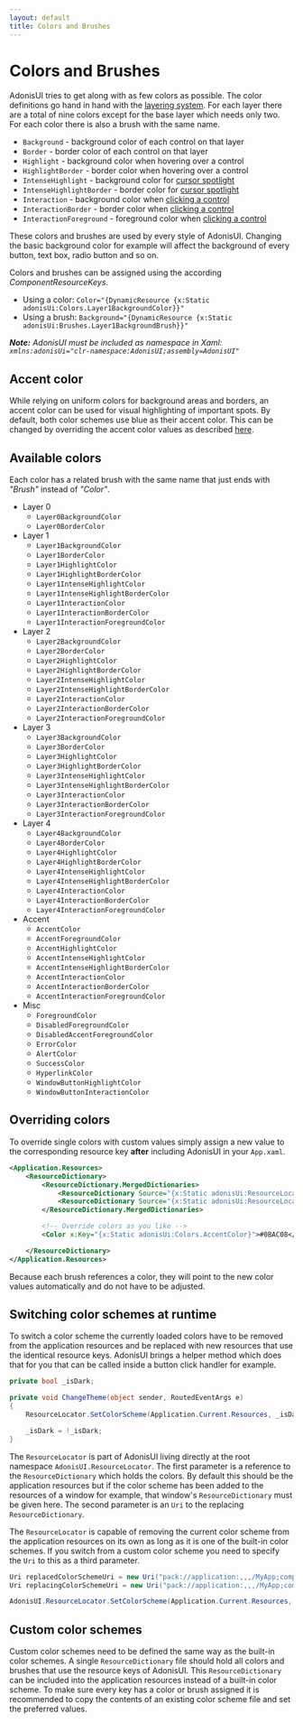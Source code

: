 ```yaml
---
layout: default
title: Colors and Brushes
---
```


# Colors and Brushes

AdonisUI tries to get along with as few colors as possible. The color definitions go hand in hand with the [layering system](./layers). For each layer there are a total of nine colors except for the base layer which needs only two. For each color there is also a brush with the same name.

- `Background` - background color of each control on that layer
- `Border` - border color of each control on that layer
- `Highlight` - background color when hovering over a control
- `HighlightBorder` - border color when hovering over a control
- `IntenseHighlight` - background color for [cursor spotlight](./cursor-spotlight)
- `IntenseHighlightBorder` - border color for [cursor spotlight](./cursor-spotlight)
- `Interaction` - background color when [clicking a control](./ripple)
- `InteractionBorder` - border color when [clicking a control](./ripple)
- `InteractionForeground` - foreground color when [clicking a control](./ripple)

These colors and brushes are used by every style of AdonisUI. Changing the basic background color for example will affect the background of every button, text box, radio button and so on.

Colors and brushes can be assigned using the according *ComponentResourceKeys*.
- Using a color: `Color="{DynamicResource {x:Static adonisUi:Colors.Layer1BackgroundColor}}"`
- Using a brush: `Background="{DynamicResource {x:Static adonisUi:Brushes.Layer1BackgroundBrush}}"`

***Note:** AdonisUI must be included as namespace in Xaml: `xmlns:adonisUi="clr-namespace:AdonisUI;assembly=AdonisUI"`*

## Accent color

While relying on uniform colors for background areas and borders, an accent color can be used for visual highlighting of important spots. By default, both color schemes use blue as their accent color. This can be changed by overriding the accent color values as described [here](#overriding-colors).

## Available colors

Each color has a related brush with the same name that just ends with *"Brush"* instead of *"Color"*.

- Layer 0
  - `Layer0BackgroundColor`
  - `Layer0BorderColor`
- Layer 1
  - `Layer1BackgroundColor`
  - `Layer1BorderColor`
  - `Layer1HighlightColor`
  - `Layer1HighlightBorderColor`
  - `Layer1IntenseHighlightColor`
  - `Layer1IntenseHighlightBorderColor`
  - `Layer1InteractionColor`
  - `Layer1InteractionBorderColor`
  - `Layer1InteractionForegroundColor`
- Layer 2
  - `Layer2BackgroundColor`
  - `Layer2BorderColor`
  - `Layer2HighlightColor`
  - `Layer2HighlightBorderColor`
  - `Layer2IntenseHighlightColor`
  - `Layer2IntenseHighlightBorderColor`
  - `Layer2InteractionColor`
  - `Layer2InteractionBorderColor`
  - `Layer2InteractionForegroundColor`
- Layer 3
  - `Layer3BackgroundColor`
  - `Layer3BorderColor`
  - `Layer3HighlightColor`
  - `Layer3HighlightBorderColor`
  - `Layer3IntenseHighlightColor`
  - `Layer3IntenseHighlightBorderColor`
  - `Layer3InteractionColor`
  - `Layer3InteractionBorderColor`
  - `Layer3InteractionForegroundColor`
- Layer 4
  - `Layer4BackgroundColor`
  - `Layer4BorderColor`
  - `Layer4HighlightColor`
  - `Layer4HighlightBorderColor`
  - `Layer4IntenseHighlightColor`
  - `Layer4IntenseHighlightBorderColor`
  - `Layer4InteractionColor`
  - `Layer4InteractionBorderColor`
  - `Layer4InteractionForegroundColor`
- Accent
  - `AccentColor`
  - `AccentForegroundColor`
  - `AccentHighlightColor`
  - `AccentIntenseHighlightColor`
  - `AccentIntenseHighlightBorderColor`
  - `AccentInteractionColor`
  - `AccentInteractionBorderColor`
  - `AccentInteractionForegroundColor`
- Misc
  - `ForegroundColor`
  - `DisabledForegroundColor`
  - `DisabledAccentForegroundColor`
  - `ErrorColor`
  - `AlertColor`
  - `SuccessColor`
  - `HyperlinkColor`
  - `WindowButtonHighlightColor`
  - `WindowButtonInteractionColor`

## Overriding colors

To override single colors with custom values simply assign a new value to the corresponding resource key **after** including AdonisUI in your `App.xaml`.

```xml
<Application.Resources>
    <ResourceDictionary>
        <ResourceDictionary.MergedDictionaries>
            <ResourceDictionary Source="{x:Static adonisUi:ResourceLocator.LightColorScheme}"/>
            <ResourceDictionary Source="{x:Static adonisUi:ResourceLocator.ClassicTheme}"/>
        </ResourceDictionary.MergedDictionaries>

        <!-- Override colors as you like -->
        <Color x:Key="{x:Static adonisUi:Colors.AccentColor}">#0BAC08</Color>

    </ResourceDictionary>
</Application.Resources>
```

Because each brush references a color, they will point to the new color values automatically and do not have to be adjusted.

## Switching color schemes at runtime

To switch a color scheme the currently loaded colors have to be removed from the application resources and be replaced with new resources that use the identical resource keys. AdonisUI brings a helper method which does that for you that can be called inside a button click handler for example.

```csharp
private bool _isDark;

private void ChangeTheme(object sender, RoutedEventArgs e)
{
    ResourceLocator.SetColorScheme(Application.Current.Resources, _isDark ? ResourceLocator.LightColorScheme : ResourceLocator.DarkColorScheme);

    _isDark = !_isDark;
}
```

The `ResourceLocator` is part of AdonisUI living directly at the root namespace `AdonisUI.ResourceLocator`. The first parameter is a reference to the `ResourceDictionary` which holds the colors. By default this should be the application resources but if the color scheme has been added to the resources of a window for example, that window's `ResourceDictionary` must be given here. The second parameter is an `Uri` to the replacing `ResourceDictionary`.

The `ResourceLocator` is capable of removing the current color scheme from the application resources on its own as long as it is one of the built-in color schemes. If you switch from a custom color scheme you need to specify the `Uri` to this as a third parameter.

```csharp
Uri replacedColorSchemeUri = new Uri("pack://application:,,,/MyApp;component/ColorSchemes/CustomColorScheme1.xaml", UriKind.Absolute)
Uri replacingColorSchemeUri = new Uri("pack://application:,,,/MyApp;component/ColorSchemes/CustomColorScheme2.xaml", UriKind.Absolute)

AdonisUI.ResourceLocator.SetColorScheme(Application.Current.Resources, replacingColorSchemeUri, replacedColorSchemeUri);
```

## Custom color schemes

Custom color schemes need to be defined the same way as the built-in color schemes. A single `ResourceDictionary` file should hold all colors and brushes that use the resource keys of AdonisUI. This `ResourceDictionary` can be included into the application resources instead of a built-in color scheme. To make sure every key has a color or brush assigned it is recommended to copy the contents of an existing color scheme file and set the preferred values.

